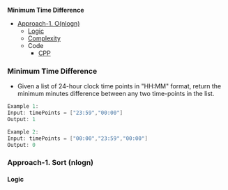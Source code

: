 **Minimum Time Difference**
- [Approach-1. O(nlogn)](#a1)
  - [Logic](#l)
  - [Complexity](#c)
  - Code
    - [CPP](#cpp)

### Minimum Time Difference
- Given a list of 24-hour clock time points in "HH:MM" format, return the minimum minutes difference between any two time-points in the list.
```c
Example 1:
Input: timePoints = ["23:59","00:00"]
Output: 1

Example 2:
Input: timePoints = ["00:00","23:59","00:00"]
Output: 0
```

<a name=a1></a>
### Approach-1. Sort (nlogn)
<a name=l></a>
#### Logic
